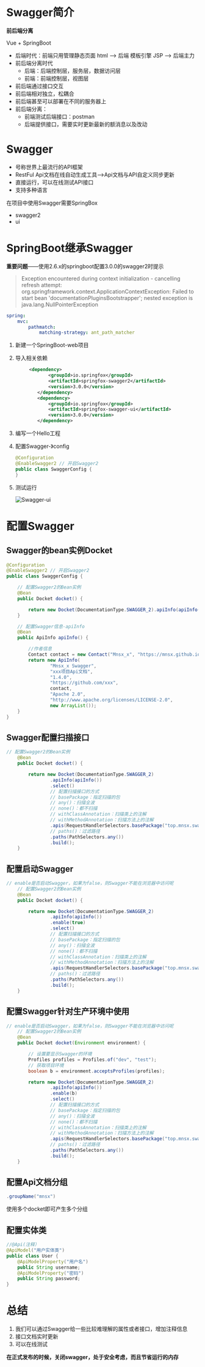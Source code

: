 # Swagger简介

**前后端分离**

Vue + SpringBoot

* 后端时代：前端只用管理静态页面 html --> 后端   模板引擎 JSP --> 后端主力
* 前后端分离时代
  * 后端：后端控制层，服务层，数据访问层
  * 前端：前端控制层，视图层
* 前后端通过接口交互
* 前后端相对独立，松耦合
* 前后端甚至可以部署在不同的服务器上
* 前后端分离：
  * 前端测试后端接口：postman
  * 后端提供接口，需要实时更新最新的额消息以及改动

# Swagger

* 号称世界上最流行的API框架
* RestFul Api文档在线自动生成工具—>Api文档与API自定义同步更新
* 直接运行，可以在线测试API接口
* 支持多种语言

在项目中使用Swagger需要SpringBox

* swagger2
* ui

# SpringBoot继承Swagger

**重要问题**——使用2.6.x的springboot配置3.0.0的swagger2时提示

> Exception encountered during context initialization - cancelling refresh attempt: org.springframework.context.ApplicationContextException: Failed to start bean 'documentationPluginsBootstrapper'; nested exception is java.lang.NullPointerException

```yaml
spring:
	mvc:
		pathmatch:
			matching-strategy: ant_path_matcher
```

1. 新建一个SpringBoot-web项目

2. 导入相关依赖

   ```xml
   		<dependency>
               <groupId>io.springfox</groupId>
               <artifactId>springfox-swagger2</artifactId>
               <version>3.0.0</version>
           </dependency>
           <dependency>
               <groupId>io.springfox</groupId>
               <artifactId>springfox-swagger-ui</artifactId>
               <version>3.0.0</version>
           </dependency>
   ```

3. 编写一个Hello工程

4. 配置Swagger-》config

   ```java
   @Configuration
   @EnableSwagger2 // 开启Swagger2
   public class SwaggerConfig {
   }
   ```

5. 测试运行

   ![Swagger-ui](D:\Picture\Note\Swagger\Swagger-ui.png)

# 配置Swagger

## Swagger的bean实例Docket

```java
@Configuration
@EnableSwagger2 // 开启Swagger2
public class SwaggerConfig {

    // 配置Swagger2的Bean实例
    @Bean
    public Docket docket() {

        return new Docket(DocumentationType.SWAGGER_2).apiInfo(apiInfo());
    }

    // 配置Swagger信息-apiInfo
    @Bean
    public ApiInfo apiInfo() {

        //作者信息
        Contact contact = new Contact("Mnsx_x", "https://mnsx.github.io", "xx1527030652@gmail.com");
        return new ApiInfo(
                "Mnsx_x Swagger",
                "xxx项目Api文档",
                "1.4.0",
                "https://github.com/xxx",
                contact,
                "Apache 2.0",
                "http://www.apache.org/licenses/LICENSE-2.0",
                new ArrayList());
    }
}
```

## Swagger配置扫描接口

```java
// 配置Swagger2的Bean实例
    @Bean
    public Docket docket() {

        return new Docket(DocumentationType.SWAGGER_2)
                .apiInfo(apiInfo())
                .select()
                // 配置扫描接口的方式
                // basePackage：指定扫描的包
                // any()：扫描全波
                // none()：都不扫描
                // withClassAnnotation：扫描类上的注解
                // withMethodAnnotation：扫描方法上的注解
                .apis(RequestHandlerSelectors.basePackage("top.mnsx.swagger.controller"))
                // paths()：过滤路径
                .paths(PathSelectors.any())
                .build();
    }
```

## 配置启动Swagger

```java
// enable是否启动Swagger，如果为false，则Swagger不能在浏览器中访问呢
    // 配置Swagger2的Bean实例
    @Bean
    public Docket docket() {

        return new Docket(DocumentationType.SWAGGER_2)
                .apiInfo(apiInfo())
                .enable(true)
                .select()
                // 配置扫描接口的方式
                // basePackage：指定扫描的包
                // any()：扫描全波
                // none()：都不扫描
                // withClassAnnotation：扫描类上的注解
                // withMethodAnnotation：扫描方法上的注解
                .apis(RequestHandlerSelectors.basePackage("top.mnsx.swagger.controller"))
                // paths()：过滤路径
                .paths(PathSelectors.any())
                .build();
    }
```

## 配置Swagger针对生产环境中使用

```java
// enable是否启动Swagger，如果为false，则Swagger不能在浏览器中访问呢
    // 配置Swagger2的Bean实例
    @Bean
    public Docket docket(Environment environment) {

        // 设置要显示Swagger的环境
        Profiles profiles = Profiles.of("dev", "test");
        // 获取项目环境
        boolean b = environment.acceptsProfiles(profiles);

        return new Docket(DocumentationType.SWAGGER_2)
                .apiInfo(apiInfo())
                .enable(b)
                .select()
                // 配置扫描接口的方式
                // basePackage：指定扫描的包
                // any()：扫描全波
                // none()：都不扫描
                // withClassAnnotation：扫描类上的注解
                // withMethodAnnotation：扫描方法上的注解
                .apis(RequestHandlerSelectors.basePackage("top.mnsx.swagger.controller"))
                // paths()：过滤路径
                .paths(PathSelectors.any())
                .build();
    }
```

## 配置Api文档分组

```java
.groupName("mnsx")
```

使用多个docket即可产生多个分组

## 配置实体类

```java
//@Api(注释）
@ApiModel("用户实体类")
public class User {
    @ApiModelProperty("用户名")
    public String username;
    @ApiModelProperty("密码")
    public String password;
}
```

# 总结

1. 我们可以通过Swagger给一些比较难理解的属性或者接口，增加注释信息
2. 接口文档实时更新
3. 可以在线测试

**在正式发布的时候，关闭swagger，处于安全考虑，而且节省运行的内存**